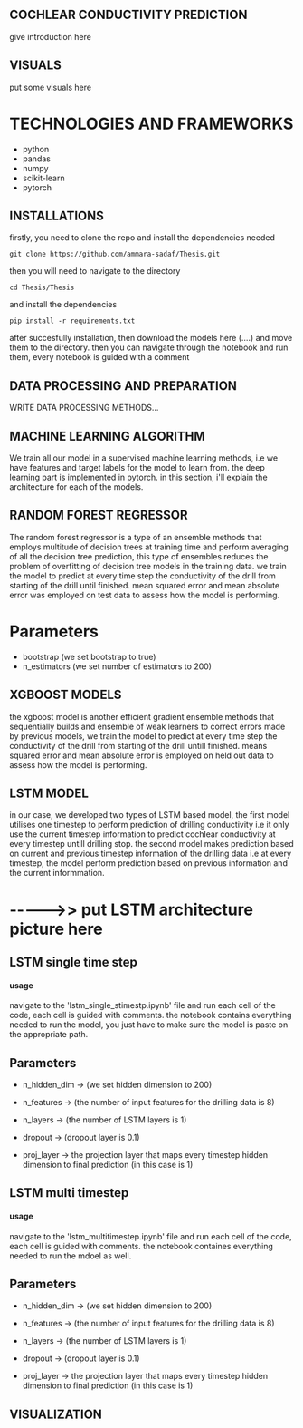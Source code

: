 ## COCHLEAR CONDUCTIVITY PREDICTION
give introduction here
## VISUALS
put some visuals here

# TECHNOLOGIES AND FRAMEWORKS
- python
- pandas
- numpy
- scikit-learn
- pytorch
  
## INSTALLATIONS

firstly, you need to clone the repo and install the dependencies needed
```
git clone https://github.com/ammara-sadaf/Thesis.git
```

then you will need to navigate to the directory

```
cd Thesis/Thesis
```

and install the dependencies
```
pip install -r requirements.txt
```

after succesfully installation, then download the models here (....) and move them to the directory. then you can navigate through the notebook and run them, every notebook is guided with a comment

## DATA PROCESSING AND PREPARATION

WRITE DATA PROCESSING METHODS...

## MACHINE LEARNING ALGORITHM
We train all our model in a supervised machine learning methods, i.e we have features and target labels for the model to learn from. the deep learning part is implemented in pytorch. in this section, i'll explain the architecture for each of the models.

## RANDOM FOREST REGRESSOR

The random forest regressor is a type of an ensemble methods that employs multitude of decision trees at training time and perform averaging of all the decision tree prediction, this type of ensembles reduces the problem of overfitting of decision tree models in the training data. we train the model to predict at every time step the conductivity of the drill from starting of the drill until finished. mean squared error and mean absolute error was employed on test data to assess how the model is performing.

# Parameters
* bootstrap (we set bootstrap to true)
* n_estimators (we set number of estimators to 200)


## XGBOOST MODELS
the xgboost model is another efficient gradient ensemble methods that sequentially builds and ensemble of weak learners to correct errors made by previous models, we train the model to predict at every time step the conductivity of the drill from starting of the drill untill finished. means squared error and mean absolute error is employed on held out data to assess how the model is performing.


## LSTM MODEL 



in our case, we developed two types of LSTM based model, the first model utilises one timestep to perform prediction of drilling conductivity i.e it only use the current timestep information to predict cochlear conductivity at every timestep untill drilling stop. the second model makes prediction based on current and previous timestep information of the drilling data i.e at every timestep, the model perform prediction based on previous information and the current informmation. 

# ----->> put LSTM architecture picture here

## LSTM single time step

#### usage 
navigate to the 'lstm_single_stimestp.ipynb' file and run each cell of the code, each cell is guided with comments. the notebook contains everything needed to run the model, you just have to make sure the model is paste on the appropriate path.


## Parameters
* n_hidden_dim -> (we set hidden dimension to 200)

* n_features -> (the number of input features for the drilling data is 8)

* n_layers -> (the number of LSTM layers is 1)

* dropout -> (dropout layer is 0.1)
  
* proj_layer -> the projection layer that maps every timestep hidden dimension to final prediction (in this case is 1)


## LSTM multi timestep

#### usage
navigate to the 'lstm_multitimestep.ipynb' file and run each cell of the code, each cell is guided with comments. the notebook containes everything needed to run the mdoel as well.


## Parameters
* n_hidden_dim -> (we set hidden dimension to 200)

* n_features -> (the number of input features for the drilling data is 8)

* n_layers -> (the number of LSTM layers is 1)

* dropout -> (dropout layer is 0.1)
  
* proj_layer -> the projection layer that maps every timestep hidden dimension to final prediction (in this case is 1)


## VISUALIZATION

